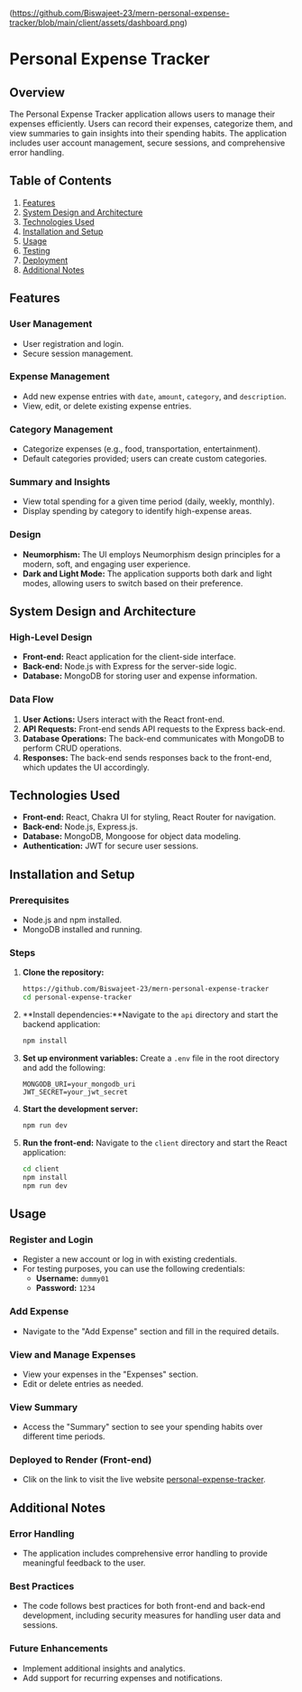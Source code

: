 (https://github.com/Biswajeet-23/mern-personal-expense-tracker/blob/main/client/assets/dashboard.png)
# Personal Expense Tracker

## Overview

The Personal Expense Tracker application allows users to manage their expenses efficiently. Users can record their expenses, categorize them, and view summaries to gain insights into their spending habits. The application includes user account management, secure sessions, and comprehensive error handling.

## Table of Contents

1. [Features](#features)
2. [System Design and Architecture](#system-design-and-architecture)
3. [Technologies Used](#technologies-used)
4. [Installation and Setup](#installation-and-setup)
5. [Usage](#usage)
6. [Testing](#testing)
7. [Deployment](#deployment)
8. [Additional Notes](#additional-notes)

## Features

### User Management
- User registration and login.
- Secure session management.

### Expense Management
- Add new expense entries with `date`, `amount`, `category`, and `description`.
- View, edit, or delete existing expense entries.

### Category Management
- Categorize expenses (e.g., food, transportation, entertainment).
- Default categories provided; users can create custom categories.

### Summary and Insights
- View total spending for a given time period (daily, weekly, monthly).
- Display spending by category to identify high-expense areas.

### Design
- **Neumorphism:** The UI employs Neumorphism design principles for a modern, soft, and engaging user experience.
- **Dark and Light Mode:** The application supports both dark and light modes, allowing users to switch based on their preference.

## System Design and Architecture

### High-Level Design
- **Front-end:** React application for the client-side interface.
- **Back-end:** Node.js with Express for the server-side logic.
- **Database:** MongoDB for storing user and expense information.

### Data Flow
1. **User Actions:** Users interact with the React front-end.
2. **API Requests:** Front-end sends API requests to the Express back-end.
3. **Database Operations:** The back-end communicates with MongoDB to perform CRUD operations.
4. **Responses:** The back-end sends responses back to the front-end, which updates the UI accordingly.

## Technologies Used

- **Front-end:** React, Chakra UI for styling, React Router for navigation.
- **Back-end:** Node.js, Express.js.
- **Database:** MongoDB, Mongoose for object data modeling.
- **Authentication:** JWT for secure user sessions.

## Installation and Setup

### Prerequisites
- Node.js and npm installed.
- MongoDB installed and running.

### Steps

1. **Clone the repository:**
    ```bash
    https://github.com/Biswajeet-23/mern-personal-expense-tracker
    cd personal-expense-tracker
    ```

2. **Install dependencies:**Navigate to the `api` directory and start the backend application:
    ```bash
    npm install
    ```

3. **Set up environment variables:**
    Create a `.env` file in the root directory and add the following:
    ```env
    MONGODB_URI=your_mongodb_uri
    JWT_SECRET=your_jwt_secret
    ```

4. **Start the development server:**
    ```bash
    npm run dev
    ```

5. **Run the front-end:**
    Navigate to the `client` directory and start the React application:
    ```bash
    cd client
    npm install
    npm run dev
    ```

## Usage

### Register and Login
- Register a new account or log in with existing credentials.
- For testing purposes, you can use the following credentials:
  - **Username:** `dummy01`
  - **Password:** `1234`

### Add Expense
- Navigate to the "Add Expense" section and fill in the required details.

### View and Manage Expenses
- View your expenses in the "Expenses" section.
- Edit or delete entries as needed.

### View Summary
- Access the "Summary" section to see your spending habits over different time periods.


### Deployed to Render (Front-end)
- Clik on the link to visit the live website [personal-expense-tracker](https://mern-personal-expense-tracker-frontend.onrender.com/).

## Additional Notes

### Error Handling
- The application includes comprehensive error handling to provide meaningful feedback to the user.

### Best Practices
- The code follows best practices for both front-end and back-end development, including security measures for handling user data and sessions.

### Future Enhancements
- Implement additional insights and analytics.
- Add support for recurring expenses and notifications.
